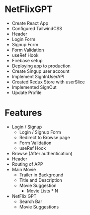 # NetFlixGPT
- Create React App
- Configured TailwindCSS
- Header
- Login Form
- Signup Form
- Form Validation
- useRef Hook
- Firebase setup
- Deploying app to production
- Create Singup user account
- Implement SignInUserAPI
- Created Redux Store with userSlice
- Implemented SignOut 
- Update Profile 



# Features

 - Login / Signup
   - Login / Signup Form
   - Redirect to Browse page
   - Form Validation
   - useRef Hook
 - Browse (After authentication)
 - Header
 - Routing of APP
 - Main Movie
   - Trailer in Background
   - Title and Description
   - Movie Suggestion
     - Movie Lists * N
 - NetFlix GPT
   - Search Bar
   - Movie Suggestions



